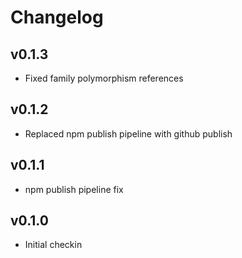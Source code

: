 # Changelog

## v0.1.3

* Fixed family polymorphism references

## v0.1.2

* Replaced npm publish pipeline with github publish

## v0.1.1

* npm publish pipeline fix

## v0.1.0

* Initial checkin
